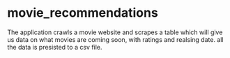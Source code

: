 # movie_recommendations
The application crawls a movie website and scrapes a table which will give us data on what movies are coming soon,
with ratings and realsing date. all the data is presisted to a csv file. 
